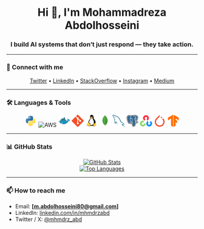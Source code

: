 <h1 align="center">Hi 👋, I'm Mohammadreza Abdolhosseini</h1>
<h3 align="center">I build AI systems that don’t just respond — they take action.</h3>

---

### 🔗 Connect with me
<p align="center">
  <a href="https://twitter.com/mhmdrz_abd" target="_blank">Twitter</a> •
  <a href="https://linkedin.com/in/mhmdrzabd" target="_blank">LinkedIn</a> •
  <a href="https://stackoverflow.com/users/mhmdrz_abd" target="_blank">StackOverflow</a> •
  <a href="https://instagram.com/mhmdrz_abd" target="_blank">Instagram</a> •
  <a href="https://medium.com/@mhmdrzabd" target="_blank">Medium</a>
</p>

---

### 🛠️ Languages & Tools
<p align="center">
  <img src="https://raw.githubusercontent.com/devicons/devicon/master/icons/python/python-original.svg" alt="Python" width="32" height="32"/>
  <img src="https://raw.githubusercontent.com/devicons/devicon/master/icons/aws/amazonwebservices-original.svg" alt="AWS" width="32" height="32"/>
  <img src="https://raw.githubusercontent.com/devicons/devicon/master/icons/docker/docker-original.svg" alt="Docker" width="32" height="32"/>
  <img src="https://raw.githubusercontent.com/devicons/devicon/master/icons/git/git-original.svg" alt="Git" width="32" height="32"/>
  <img src="https://raw.githubusercontent.com/devicons/devicon/master/icons/linux/linux-original.svg" alt="Linux" width="32" height "32"/>
  <img src="https://raw.githubusercontent.com/devicons/devicon/master/icons/mongodb/mongodb-original.svg" alt="MongoDB" width="32" height="32"/>
  <img src="https://raw.githubusercontent.com/devicons/devicon/master/icons/mysql/mysql-original.svg" alt="MySQL" width="32" height="32"/>
  <img src="https://raw.githubusercontent.com/devicons/devicon/master/icons/postgresql/postgresql-original.svg" alt="PostgreSQL" width="32" height="32"/>
  <img src="https://raw.githubusercontent.com/devicons/devicon/master/icons/opencv/opencv-original.svg" alt="OpenCV" width="32" height="32"/>
  <img src="https://raw.githubusercontent.com/devicons/devicon/master/icons/pytorch/pytorch-original.svg" alt="PyTorch" width="32" height="32"/>
  <img src="https://raw.githubusercontent.com/devicons/devicon/master/icons/tensorflow/tensorflow-original.svg" alt="TensorFlow" width="32" height="32"/>
</p>

---

### 📊 GitHub Stats

<p align="center">
  <a href="https://github.com/mhmdrzabd">
    <img src="https://github-readme-stats.vercel.app/api?username=mhmdrzabd&show_icons=true&theme=dracula" alt="GitHub Stats" />
  </a>
  <br/>
  <a href="https://github.com/mhmdrzabd">
    <img src="https://github-readme-stats.vercel.app/api/top-langs/?username=mhmdrzabd&layout=compact&theme=dracula" alt="Top Languages" />
  </a>
</p>

---

### 📫 How to reach me

- Email: **[m.abdolhosseini80@gmail.com]**  
- LinkedIn: [linkedin.com/in/mhmdrzabd](https://linkedin.com/in/mhmdrzabd)  
- Twitter / X: [@mhmdrz_abd](https://twitter.com/mhmdrz_abd)

